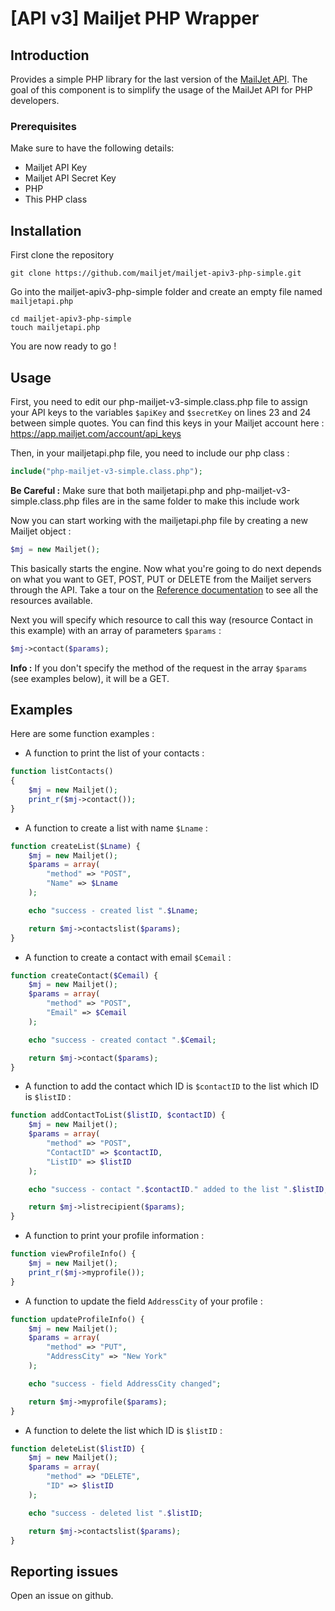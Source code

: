 # [API v3] Mailjet PHP Wrapper

## Introduction

Provides a simple PHP library for the last version of the [MailJet API](http://dev.mailjet.com).
The goal of this component is to simplify the usage of the MailJet API for PHP developers.

### Prerequisites

Make sure to have the following details:
* Mailjet API Key
* Mailjet API Secret Key
* PHP
* This PHP class

## Installation

First clone the repository
```
git clone https://github.com/mailjet/mailjet-apiv3-php-simple.git
```

Go into the mailjet-apiv3-php-simple folder and create an empty file named ```mailjetapi.php```
```
cd mailjet-apiv3-php-simple
touch mailjetapi.php
```

You are now ready to go !

## Usage

First, you need to edit our php-mailjet-v3-simple.class.php file to assign your API keys to the variables ```$apiKey``` and ```$secretKey``` on lines 23 and 24 between simple quotes.
You can find this keys in your Mailjet account here : https://app.mailjet.com/account/api_keys

Then, in your mailjetapi.php file, you need to include our php class :

```php
include("php-mailjet-v3-simple.class.php");
```
**Be Careful :** Make sure that both mailjetapi.php and php-mailjet-v3-simple.class.php files are in the same folder to make this include work

Now you can start working with the mailjetapi.php file by creating a new Mailjet object :
```php
$mj = new Mailjet();
```

This basically starts the engine. Now what you're going to do next depends on what you want to GET, POST, PUT or DELETE from the Mailjet servers through the API.
Take a tour on the [Reference documentation](http://dev.mailjet.com/email-api/v3/apikey/) to see all the resources available.

Next you will specify which resource to call this way (resource Contact in this example) with an array of parameters ```$params``` :
```php
$mj->contact($params);
```
**Info :** If you don't specify the method of the request in the array ```$params``` (see examples below), it will be a GET.

## Examples
Here are some function examples :

- A function to print the list of your contacts :
```php
function listContacts()
{
	$mj = new Mailjet();
	print_r($mj->contact());
}
```

- A function to create a list with name ```$Lname``` :
```php
function createList($Lname) {
    $mj = new Mailjet();
    $params = array(
    	"method" => "POST",
    	"Name" => $Lname
    );

    echo "success - created list ".$Lname;

    return $mj->contactslist($params);
}
```

- A function to create a contact with email ```$Cemail``` :
```php
function createContact($Cemail) {
  	$mj = new Mailjet();
    $params = array(
    	"method" => "POST",
    	"Email" => $Cemail
    );

    echo "success - created contact ".$Cemail;

    return $mj->contact($params);
}
```

- A function to add the contact which ID is ```$contactID``` to the list which ID is ```$listID``` :
```php
function addContactToList($listID, $contactID) {
	$mj = new Mailjet();
    $params = array(
    	"method" => "POST",
    	"ContactID" => $contactID,
    	"ListID" => $listID
    );

    echo "success - contact ".$contactID." added to the list ".$listID;

    return $mj->listrecipient($params);
}
```

- A function to print your profile information :
```php
function viewProfileInfo() {
  	$mj = new Mailjet();
	print_r($mj->myprofile());
}
```

- A function to update the field ```AddressCity``` of your profile :
```php
function updateProfileInfo() {
	$mj = new Mailjet();
    $params = array(
    	"method" => "PUT",
    	"AddressCity" => "New York"
    );

    echo "success - field AddressCity changed";

    return $mj->myprofile($params);
}
```

- A function to delete the list which ID is ```$listID``` :
```php
function deleteList($listID) {
	$mj = new Mailjet();
    $params = array(
    	"method" => "DELETE",
    	"ID" => $listID
    );

    echo "success - deleted list ".$listID;

    return $mj->contactslist($params);
}
```

## Reporting issues

Open an issue on github.
